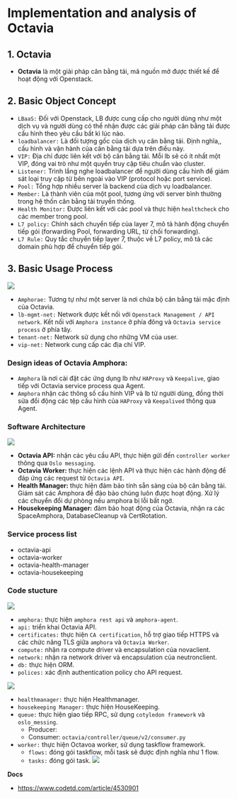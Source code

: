 # Implementation and analysis of Octavia
## 1. Octavia
- **Octavia** là một giải pháp cân bằng tải, mã nguồn mở được thiết kế để hoạt động với Openstack.

## 2. Basic Object Concept
- `LBaaS:` Đối với Openstack, LB được cung cấp cho người dùng như một dịch vụ và người dùng có thể nhận được các giải pháp cân bằng tải được cấu hình theo yêu cầu bất kì lúc nào.
- `loadbalancer:` Là đối tượng gốc của dịch vụ cân bằng tải. Định nghĩa,, cấu hình và vận hành của cân bằng tải dựa trên điều này.
- `VIP:` Địa chỉ được liên kết với bộ cân bằng tải. Mỗi lb sẽ có ít nhất một VIP, đóng vai trò như một quyền truy cập tiêu chuẩn vào cluster.
- `Listener:` Trình lắng nghe loadbalancer để người dùng cấu hình để giám sát loại truy cập từ bên ngoài vào VIP (protocol hoặc port service).
- `Pool:` Tổng hợp nhiều server là backend của dịch vụ loadbalancer.
- `Member:` Là thành viên của một pool, tương ứng với server bình thường trong hệ thốn cân bằng tải truyền thống.
- `Health Monitor:` Được liên kết với các pool và thực hiện `healthcheck` cho các member trong pool.
- `L7 policy:` Chính sách chuyển tiếp của layer 7, mô tả hành động chuyển tiếp gói (forwarding Pool, forwarding URL, từ chối forwarding).
- `L7 Rule:` Quy tắc chuyển tiếp layer 7, thuộc về L7 policy, mô tả các domain phù hợp để chuyển tiếp gói.

## 3. Basic Usage Process
![](https://i.ibb.co/nrMmg5m/2021-12-17-16-51.png)
- `Amphorae:` Tương tự như một server là nơi chứa bộ cân bằng tải mặc định của Octavia.
- `lb-mgmt-net:` Network được kết nối với `Openstack Management / API network`. Kết nối với `Amphora instance` ở phía đông và `Octavia service process` ở phía tây.
- `tenant-net:` Network sử dụng cho những VM của user.
- `vip-net:` Network cung cấp các địa chỉ VIP.

### Design ideas of Octavia Amphora:
- `Amphora` là nơi cài đặt các ứng dụng lb như `HAProxy` và `Keepalive`, giao tiếp với Octavia service process qua Agent.
- `Amphora` nhận các thông số cấu hình VIP và lb từ người dùng, đồng thời sửa đổi động các tệp cấu hình của `HAProxy` và `Keepalived` thông qua Agent.

### Software Architecture

![](https://docs.openstack.org/octavia/wallaby/_images/octavia-component-overview.svg)

- **Octavia API:** nhận các yêu cầu API, thực hiện gửi đến `controller worker` thông qua `Oslo messaging`.
- **Octavia Worker:** thực hiện các lệnh API và thực hiện các hành động để đáp ứng các request từ `Octavia API`.
- **Health Manager:** thực hiện đảm bảo tính sẵn sàng của bộ cân bằng tải. Giám sát các Amphora để đảo bảo chúng luôn được hoạt động. Xử lý các chuyển đổi dự phòng nếu amphora bị lỗi bất ngờ.
- **Housekeeping Manager:** đảm bảo hoạt động của Octavia, nhận ra các SpaceAmphora, DatabaseCleanup và CertRotation.

### Service process list
- octavia-api
- octavia-worker
- octavia-health-manager
- octavia-housekeeping

### Code stucture
![](https://i.ibb.co/s55KmKp/2021-12-17-17-28.png)

- `amphora:` thực hiện `amphora rest api` và `amphora-agent`.
- `api:` triển khai Octavia API.
- `certificates:` thực hiện `CA certification`, hỗ trợ giao tiếp HTTPS và các chức năng TLS giữa `amphora` và `Octavia Worker`.
- `compute:` nhận ra compute driver và encapsulation của novaclient.
- `network:` nhận ra network driver và encapsulation của neutronclient.
- `db:` thực hiện ORM.
- `polices:` xác định authentication policy cho API request.

![](https://i.ibb.co/zRh4164/2021-12-17-18-11.png)

- `healthmanager:` thực hiện Healthmanager.
- `housekeeping Manager:` thực hiện HouseKeeping.
- `queue:` thực hiện giao tiếp RPC, sử dụng `cotyledon framework` và `oslo_messing`.
    + Producer: 
    + Consumer: `octavia/controller/queue/v2/consumer.py`
- `worker:` thực hiện Octavoa worker, sử dụng taskflow framework.
    + `flows:` đóng gói taskflow, mỗi task sẽ được định nghĩa như 1 flow.
    + `tasks:` đóng gói task.
![](https://i.ibb.co/h8bSM0h/2021-12-18-09-27.png)

__Docs__
- https://www.codetd.com/article/4530901